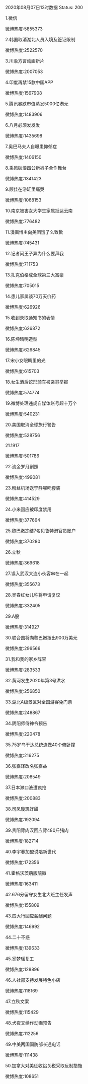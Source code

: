 2020年08月07日13时数据
Status: 200

1.微信

微博热度:5855373

2.韩国取消湖北人员入境及签证限制

微博热度:2522570

3.川渝方言动画新片

微博热度:2007053

4.印度再禁15款中国APP

微博热度:1567908

5.腾讯暴跌市值蒸发5000亿港元

微博热度:1483906

6.八月必须发发发

微博热度:1435698

7.奥巴马夫人自曝患抑郁症

微博热度:1406150

8.乘风破浪四公新裤子合作舞台

微博热度:1341423

9.顾佳在浴缸里痛哭

微博热度:1068153

10.南京被害女大学生家属抵达云南

微博热度:776482

11.漫画博主向美团饿了么致歉

微博热度:745431

12.记者问王子异为什么要拜我

微博热度:711753

13.扎克伯格成全球第三大富豪

微博热度:705015

14.患儿家属谈70万天价药

微博热度:626926

15.收到录取通知书的表情

微博热度:626872

16.陈坤晴明造型

微博热度:626845

17.宋小女眼睛里的光

微博热度:615703

18.女生酒后蛇形骑车被亲哥举报

微博热度:574774

19.微博处理违规自媒体账号超十万个

微博热度:540231

20.美国取消全球旅行警告

微博热度:528756

21.1917

微博热度:501786

22.流金岁月剧照

微博热度:499081

23.粉丝机场送宁静哪吒套装

微博热度:414529

24.小米回应被印度禁用

微博热度:377664

25.黎巴嫩冻结7名贝鲁特港官员账户

微博热度:370280

26.立秋

微博热度:369618

27.误入武汉大连小伙客串在一起

微博热度:355673

28.吴春红女儿称将申请复议

微博热度:332405

29.A股

微博热度:314927

30.联合国将向黎巴嫩拨出900万美元

微博热度:296566

31.我和我的家乡阵容

微博热度:283533

32.黄河发生2020年第3号洪水

微博热度:256850

33.湖北A级景区对全国游客免门票

微博热度:248867

34.阴阳师侍神令预告

微博热度:220478

35.75岁乌干达总统连做40个俯卧撑

微博热度:216275

36.张嘉译改名张嘉益

微博热度:208549

37.日本漱口液遭疯抢

微博热度:200883

38.司凤璇玑好甜

微博热度:192094

39.贵阳背肉汉回应背480斤猪肉

微博热度:182714

40.李宇春加盟说唱新世代

微博热度:172356

41.霍格沃茨萌版院徽

微博热度:163411

42.676分留守女生北大班主任发声

微博热度:155809

43.四大行回应薪酬问题

微博热度:146992

44.二十不惑

微博热度:139633

45.奚梦瑶复工

微博热度:128896

46.人社部支持发展特色小店

微博热度:118169

47.立秋文案

微博热度:115429

48.犬夜叉续作动画预告

微博热度:112256

49.中美两国国防部长通电话

微博热度:111438

50.加拿大对美征收铝关税采取反制措施

微博热度:108651

